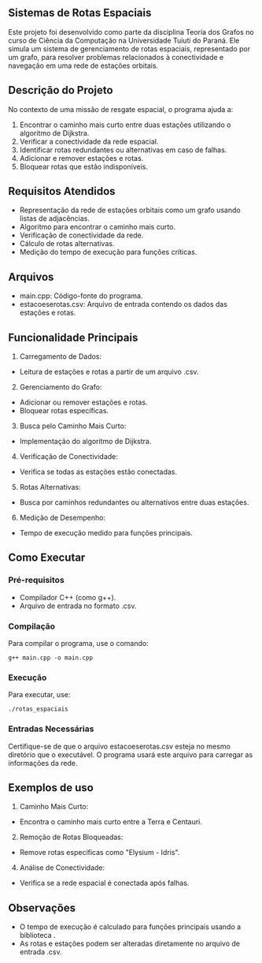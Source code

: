 
## Sistemas de Rotas Espaciais

Este projeto foi desenvolvido como parte da disciplina Teoria dos Grafos no curso de Ciência da Computação na Universidade Tuiuti do Paraná. Ele simula um sistema de gerenciamento de rotas espaciais, representado por um grafo, para resolver problemas relacionados à conectividade e navegação em uma rede de estações orbitais.


## Descrição do Projeto

No contexto de uma missão de resgate espacial, o programa ajuda a:

1. Encontrar o caminho mais curto entre duas estações utilizando o algoritmo de Dijkstra.
2. Verificar a conectividade da rede espacial.
3. Identificar rotas redundantes ou alternativas em caso de falhas.
4. Adicionar e remover estações e rotas.
5. Bloquear rotas que estão indisponíveis.

## Requisitos Atendidos

- Representação da rede de estações orbitais como um grafo usando listas de adjacências.
- Algoritmo para encontrar o caminho mais curto.
- Verificação de conectividade da rede.
- Cálculo de rotas alternativas.
- Medição do tempo de execução para funções críticas.
## Arquivos

- main.cpp: Código-fonte do programa.
- estacoeserotas.csv: Arquivo de entrada contendo os dados das estações e rotas.
## Funcionalidade Principais

1. Carregamento de Dados:

- Leitura de estações e rotas a partir de um arquivo .csv.

2. Gerenciamento do Grafo:

- Adicionar ou remover estações e rotas.
- Bloquear rotas específicas.

3. Busca pelo Caminho Mais Curto:

- Implementação do algoritmo de Dijkstra.

4. Verificação de Conectividade:

- Verifica se todas as estações estão conectadas.

5. Rotas Alternativas:

- Busca por caminhos redundantes ou alternativos entre duas estações.

6. Medição de Desempenho:

- Tempo de execução medido para funções principais.
## Como Executar

### Pré-requisitos

- Compilador C++ (como g++).
- Arquivo de entrada no formato .csv.

### Compilação
Para compilar o programa, use o comando:

    g++ main.cpp -o main.cpp

### Execução
Para executar, use:

    ./rotas_espaciais

### Entradas Necessárias
Certifique-se de que o arquivo estacoeserotas.csv esteja no mesmo diretório que o executável. O programa usará este arquivo para carregar as informações da rede.
## Exemplos de uso

1. Caminho Mais Curto:
- Encontra o caminho mais curto entre a Terra e Centauri.
2. Remoção de Rotas Bloqueadas:
- Remove rotas específicas como "Elysium - Idris".
4. Análise de Conectividade:
- Verifica se a rede espacial é conectada após falhas.
## Observações

- O tempo de execução é calculado para funções principais usando a biblioteca <chrono>.
- As rotas e estações podem ser alteradas diretamente no arquivo de entrada .csv.